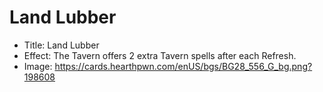 # Land Lubber
- Title:  Land Lubber
- Effect:  The Tavern offers 2 extra Tavern spells after each Refresh.
- Image:  https://cards.hearthpwn.com/enUS/bgs/BG28_556_G_bg.png?198608
